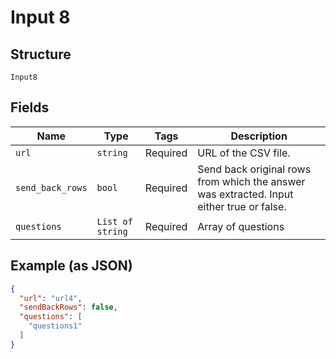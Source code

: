 
# Input 8

## Structure

`Input8`

## Fields

| Name | Type | Tags | Description |
|  --- | --- | --- | --- |
| `url` | `string` | Required | URL of the CSV file. |
| `send_back_rows` | `bool` | Required | Send back original rows from which the answer was extracted. Input either true or false. |
| `questions` | `List of string` | Required | Array of questions |

## Example (as JSON)

```json
{
  "url": "url4",
  "sendBackRows": false,
  "questions": [
    "questions1"
  ]
}
```

